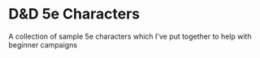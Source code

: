 # D&D 5e Characters
A collection of sample 5e characters which I've put together to help with beginner campaigns
